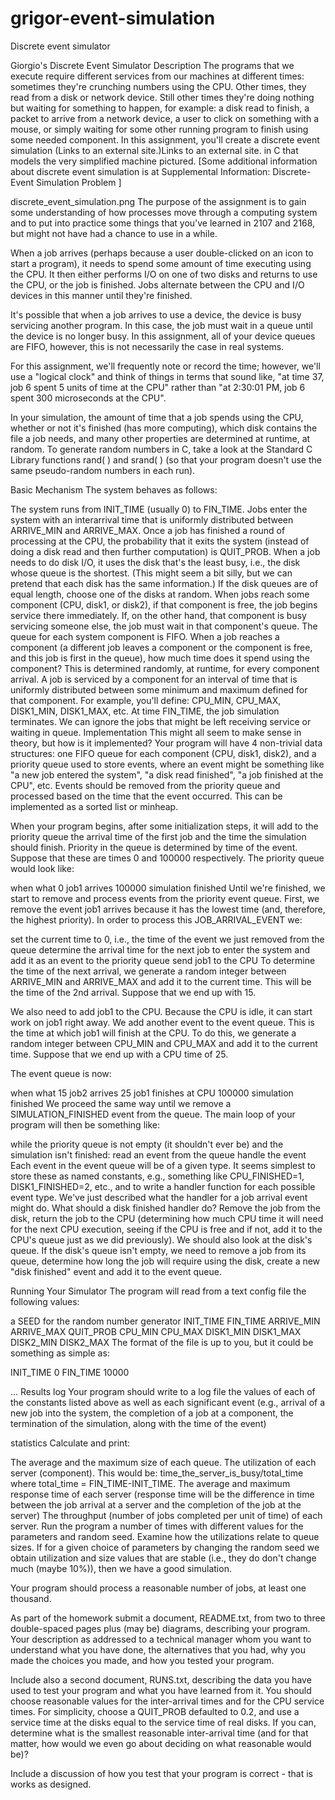 # grigor-event-simulation
Discrete event simulator 

Giorgio's Discrete Event Simulator
Description
The programs that we execute require different services from our machines at different times: sometimes they're crunching numbers using the CPU. Other times, they read from a disk or network device. Still other times they're doing nothing but waiting for something to happen, for example: a disk read to finish, a packet to arrive from a network device, a user to click on something with a mouse, or simply waiting for some other running program to finish using some needed component. In this assignment, you'll create a discrete event simulation (Links to an external site.)Links to an external site. in C that models the very simplified machine pictured.  [Some additional information about discrete event simulation is at Supplemental Information: Discrete-Event Simulation Problem ]

discrete_event_simulation.png
The purpose of the assignment is to gain some understanding of how processes move through a computing system and to put into practice some things that you've learned in 2107 and 2168, but might not have had a chance to use in a while.

When a job arrives (perhaps because a user double-clicked on an icon to start a program), it needs to spend some amount of time executing using the CPU. It then either performs I/O on one of two disks and returns to use the CPU, or the job is finished. Jobs alternate between the CPU and I/O devices in this manner until they're finished.

It's possible that when a job arrives to use a device, the device is busy servicing another program. In this case, the job must wait in a queue until the device is no longer busy. In this assignment, all of your device queues are FIFO, however, this is not necessarily the case in real systems.

For this assignment, we'll frequently note or record the time; however, we'll use a "logical clock" and think of things in terms that sound like, "at time 37, job 6 spent 5 units of time at the CPU" rather than "at 2:30:01 PM, job 6 spent 300 microseconds at the CPU".

In your simulation, the amount of time that a job spends using the CPU, whether or not it's finished (has more computing), which disk contains the file a job needs, and many other properties are determined at runtime, at random. To generate random numbers in C, take a look at the Standard C Library functions rand( ) and srand( ) (so that your program doesn't use the same pseudo-random numbers in each run).

Basic Mechanism
The system behaves as follows:

The system runs from INIT_TIME (usually 0) to FIN_TIME.
Jobs enter the system with an interarrival time that is uniformly distributed between ARRIVE_MIN and ARRIVE_MAX.
Once a job has finished a round of processing at the CPU, the probability that it exits the system (instead of doing a disk read and then further computation) is QUIT_PROB.
When a job needs to do disk I/O, it uses the disk that's the least busy, i.e., the disk whose queue is the shortest. (This might seem a bit silly, but we can pretend that each disk has the same information.) If the disk queues are of equal length, choose one of the disks at random.
When jobs reach some component (CPU, disk1, or disk2), if that component is free, the job begins service there immediately. If, on the other hand, that component is busy servicing someone else, the job must wait in that component's queue.
The queue for each system component is FIFO.
When a job reaches a component (a different job leaves a component or the component is free, and this job is first in the queue), how much time does it spend using the component? This is determined randomly, at runtime, for every component arrival. A job is serviced by a component for an interval of time that is uniformly distributed between some minimum and maximum defined for that component. For example, you'll define: CPU_MIN, CPU_MAX, DISK1_MIN, DISK1_MAX, etc.
At time FIN_TIME, the job simulation terminates. We can ignore the jobs that might be left receiving service or waiting in queue.
Implementation
This might all seem to make sense in theory, but how is it implemented? Your program will have 4 non-trivial data structures: one FIFO queue for each component (CPU, disk1, disk2), and a priority queue used to store events, where an event might be something like "a new job entered the system", "a disk read finished", "a job finished at the CPU", etc. Events should be removed from the priority queue and processed based on the time that the event occurred. This can be implemented as a sorted list or minheap.

When your program begins, after some initialization steps, it will add to the priority queue the arrival time of the first job and the time the simulation should finish. Priority in the queue is determined by time of the event. Suppose that these are times 0 and 100000 respectively. The priority queue would look like:

when	what
0	job1 arrives
100000	simulation finished
Until we're finished, we start to remove and process events from the priority event queue. First, we remove the event job1 arrives because it has the lowest time (and, therefore, the highest priority). In order to process this JOB_ARRIVAL_EVENT we:

set the current time to 0, i.e., the time of the event we just removed from the queue
determine the arrival time for the next job to enter the system and add it as an event to the priority queue
send job1 to the CPU
To determine the time of the next arrival, we generate a random integer between ARRIVE_MIN and ARRIVE_MAX and add it to the current time. This will be the time of the 2nd arrival. Suppose that we end up with 15.

We also need to add job1 to the CPU. Because the CPU is idle, it can start work on job1 right away. We add another event to the event queue. This is the time at which job1 will finish at the CPU. To do this, we generate a random integer between CPU_MIN and CPU_MAX and add it to the current time. Suppose that we end up with a CPU time of 25.

The event queue is now:

when	what
15	job2 arrives
25	job1 finishes at CPU
100000	simulation finished
We proceed the same way until we remove a SIMULATION_FINISHED event from the queue. The main loop of your program will then be something like:

while the priority queue is not empty (it shouldn't ever be)
   and the simulation isn't finished:
     read an event from the queue
     handle the event
Each event in the event queue will be of a given type. It seems simplest to store these as named constants, e.g., something like CPU_FINISHED=1, DISK1_FINISHED=2, etc., and to write a handler function for each possible event type. We've just described what the handler for a job arrival event might do. What should a disk finished handler do? Remove the job from the disk, return the job to the CPU (determining how much CPU time it will need for the next CPU execution, seeing if the CPU is free and if not, add it to the CPU's queue just as we did previously). We should also look at the disk's queue. If the disk's queue isn't empty, we need to remove a job from its queue, determine how long the job will require using the disk, create a new "disk finished" event and add it to the event queue.

Running Your Simulator
The program will read from a text config file the following values:

a SEED for the random number generator
INIT_TIME
FIN_TIME
ARRIVE_MIN
ARRIVE_MAX
QUIT_PROB
CPU_MIN
CPU_MAX
DISK1_MIN
DISK1_MAX
DISK2_MIN
DISK2_MAX
The format of the file is up to you, but it could be something as simple as:

INIT_TIME 0
FIN_TIME 10000

...
Results
log
Your program should write to a log file the values of each of the constants listed above as well as each significant event (e.g., arrival of a new job into the system, the completion of a job at a component, the termination of the simulation, along with the time of the event)

statistics
Calculate and print:

The average and the maximum size of each queue.
The utilization of each server (component). This would be: time_the_server_is_busy/total_time where total_time = FIN_TIME-INIT_TIME.
The average and maximum response time of each server (response time will be the difference in time between the job arrival at a server and the completion of the job at the server)
The throughput (number of jobs completed per unit of time) of each server.
Run the program a number of times with different values for the parameters and random seed. Examine how the utilizations relate to queue sizes. If for a given choice of parameters by changing the random seed we obtain utilization and size values that are stable (i.e., they do don't change much (maybe 10%)), then we have a good simulation.

Your program should process a reasonable number of jobs, at least one thousand.

As part of the homework submit a document, README.txt, from two to three double-spaced pages plus (may be) diagrams, describing your program. Your description as addressed to a technical manager whom you want to understand what you have done, the alternatives that you had, why you made the choices you made, and how you tested your program.

Include also a second document, RUNS.txt, describing the data you have used to test your program and what you have learned from it. You should choose reasonable values for the inter-arrival times and for the CPU service times. For simplicity, choose a QUIT_PROB defaulted to 0.2, and use a service time at the disks equal to the service time of real disks. If you can, determine what is the smallest reasonable inter-arrival time (and for that matter, how would we even go about deciding on what reasonable would be)?

Include a discussion of how you test that your program is correct - that is works as designed.
